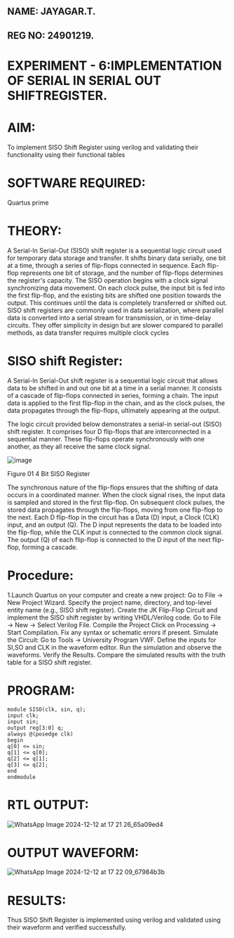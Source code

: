 ## NAME: JAYAGAR.T.
## REG NO: 24901219.
# EXPERIMENT - 6:IMPLEMENTATION OF SERIAL IN SERIAL OUT SHIFTREGISTER.

# AIM:

To implement  SISO Shift Register using verilog and validating their functionality using their functional tables

# SOFTWARE REQUIRED:

Quartus prime

# THEORY:
A Serial-In Serial-Out (SISO) shift register is a sequential logic circuit used for temporary data
storage and transfer. It shifts binary data serially, one bit at a time, through a series of flip-flops
connected in sequence. Each flip-flop represents one bit of storage, and the number of flip-flops
determines the register's capacity.
The SISO operation begins with a clock signal synchronizing data movement. On each clock pulse,
the input bit is fed into the first flip-flop, and the existing bits are shifted one position towards the
output. This continues until the data is completely transferred or shifted out.
SISO shift registers are commonly used in data serialization, where parallel data is converted into a
serial stream for transmission, or in time-delay circuits. They offer simplicity in design but are slower
compared to parallel methods, as data transfer requires multiple clock cycles
# SISO shift Register:

A Serial-In Serial-Out shift register is a sequential logic circuit that allows data to be shifted in and out one bit at a time in a serial manner. It consists of a cascade of flip-flops connected in series, forming a chain. The input data is applied to the first flip-flop in the chain, and as the clock pulses, the data propagates through the flip-flops, ultimately appearing at the output.

The logic circuit provided below demonstrates a serial-in serial-out (SISO) shift register. It comprises four D flip-flops that are interconnected in a sequential manner. These flip-flops operate synchronously with one another, as they all receive the same clock signal.

![image](https://github.com/naavaneetha/SERIAL-IN-SERIAL-OUT-SHIFTREGISTER/assets/154305477/e81c4072-37f9-46c6-8145-566764b74c3a)

Figure 01 4 Bit SISO Register

The synchronous nature of the flip-flops ensures that the shifting of data occurs in a coordinated manner. When the clock signal rises, the input data is sampled and stored in the first flip-flop. On subsequent clock pulses, the stored data propagates through the flip-flops, moving from one flip-flop to the next.
Each D flip-flop in the circuit has a Data (D) input, a Clock (CLK) input, and an output (Q). The D input represents the data to be loaded into the flip-flop, while the CLK input is connected to the common clock signal. The output (Q) of each flip-flop is connected to the D input of the next flip-flop, forming a cascade.

# Procedure:
1.Launch Quartus on your computer and create a new project: Go to File → New Project Wizard.
Specify the project name, directory, and top-level entity name (e.g., SISO shift register).
Create the JK Flip-Flop Circuit and implement the SISO shift register by writing VHDL/Verilog code.
Go to File → New → Select Verilog File.
Compile the Project Click on Processing → Start Compilation.
Fix any syntax or schematic errors if present.
Simulate the Circuit: Go to Tools → University Program VWF.
Define the inputs for SI,SO and CLK in the waveform editor.
Run the simulation and observe the waveforms.
Verify the Results. Compare the simulated results with the truth table for a SISO shift register.



# PROGRAM:
```
module SISO(clk, sin, q);
input clk;
input sin;
output reg[3:0] q;
always @(posedge clk)
begin
q[0] <= sin;
q[1] <= q[0];
q[2] <= q[1];
q[3] <= q[2];
end
endmodule
```

# RTL OUTPUT:
![WhatsApp Image 2024-12-12 at 17 21 26_65a09ed4](https://github.com/user-attachments/assets/021f9d7f-9131-4220-808f-871ce78dc326)


# OUTPUT WAVEFORM:
![WhatsApp Image 2024-12-12 at 17 22 09_67984b3b](https://github.com/user-attachments/assets/2fcfd835-e841-41b9-9790-b73fde0e4ec1)

# RESULTS:
Thus SISO Shift Register is implemented using verilog and validated using their waveform and verified successfully.
